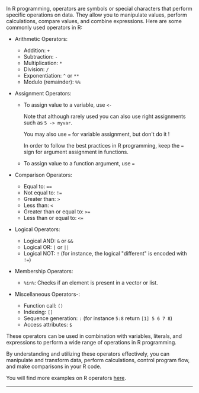 In R programming, operators are symbols or special characters that perform specific
operations on data. They allow you to manipulate values, perform calculations,
compare values, and combine expressions. Here are some commonly used operators in R:

- Arithmetic Operators:
    - Addition: `+`
    - Subtraction: `-`
    - Multiplication: `*`
    - Division: `/`
    - Exponentiation: `^` or `**`
    - Modulo (remainder): `%%`
- Assignment Operators:
    - To assign value to a variable, use `<-`
      
        Note that although rarely used you can also use right assignments such as `5 -> myvar`.
        
        You may also use `=` for variable assignment, but don't do it !
        
        In order to follow the
        best practices in R programming, keep the `=` sign for argument assignment in
        functions.
        
    - To assign value to a function argument, use `=`

- Comparison Operators:
    - Equal to: `==`
    - Not equal to: `!=`
    - Greater than: `>`
    - Less than: `<`
    - Greater than or equal to: `>=`
    - Less than or equal to: `<=`
- Logical Operators:
    - Logical AND: `&` or `&&`
    - Logical OR: `|` or `||`
    - Logical NOT: `!` (for instance, the logical "different" is encoded with `!=`)

- Membership Operators:
    - `%in%`: Checks if an element is present in a vector or list.

- Miscellaneous Operators-:
    - Function call: `()`
    - Indexing: `[]`
    - Sequence generation: `:` (for instance `5:8` return `[1] 5 6 7 8`)
    - Access attributes: `$`

These operators can be used in combination with variables, literals, and expressions to
perform a wide range of operations in R programming.

By understanding and utilizing these operators effectively, you can manipulate and
transform data, perform calculations, control program flow, and make comparisons in your
R code.

You will find more examples on R operators
[here](https://www.datamentor.io/r-programming/operator).

---